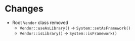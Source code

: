 # Changes

* Root `Vendor` class removed
   * `Vendor::useAsLibrary()` &#8594; `System::setAsFramework()`
   * `Vendor::isLibrary()` &#8594; `System::isFramework()`